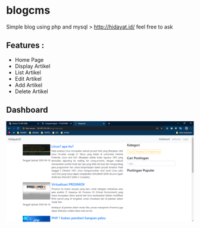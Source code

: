 # blogcms
Simple blog using php and mysql > http://hidayat.id/ feel free to ask

## Features :
* Home Page 
* Display Artikel
* List Artikel
* Edit Artikel
* Add Artikel
* Delete Artikel

## Dashboard
![Image of Yaktocat](https://github.com/nurhidayatt/blogcms/blob/master/images/dashboard.png)
